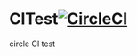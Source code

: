 # CITest[![CircleCI](https://circleci.com/gh/StupidTAO/CITest.svg?style=svg)](https://circleci.com/gh/StupidTAO/CITest)
circle CI test
